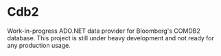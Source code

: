 # Cdb2
Work-in-progress ADO.NET data provider for Bloomberg's COMDB2 database.
This project is still under heavy development and not ready for any production usage.
